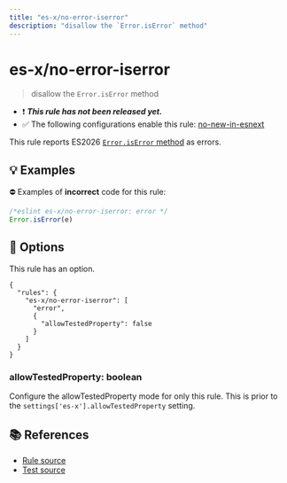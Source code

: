 ```yaml
---
title: "es-x/no-error-iserror"
description: "disallow the `Error.isError` method"
---
```


# es-x/no-error-iserror
> disallow the `Error.isError` method

- ❗ <badge text="This rule has not been released yet." vertical="middle" type="error"> ***This rule has not been released yet.*** </badge>
- ✅ The following configurations enable this rule: [no-new-in-esnext]

This rule reports ES2026 [`Error.isError` method](https://github.com/tc39/proposal-is-error) as errors.

## 💡 Examples

⛔ Examples of **incorrect** code for this rule:

<eslint-playground type="bad">

```js
/*eslint es-x/no-error-iserror: error */
Error.isError(e)
```

</eslint-playground>

## 🔧 Options

This rule has an option.

```jsonc
{
  "rules": {
    "es-x/no-error-iserror": [
      "error",
      {
        "allowTestedProperty": false
      }
    ]
  }
}
```

### allowTestedProperty: boolean

Configure the allowTestedProperty mode for only this rule.
This is prior to the `settings['es-x'].allowTestedProperty` setting.

## 📚 References

- [Rule source](https://github.com/eslint-community/eslint-plugin-es-x/blob/master/lib/rules/no-error-iserror.js)
- [Test source](https://github.com/eslint-community/eslint-plugin-es-x/blob/master/tests/lib/rules/no-error-iserror.js)

[no-new-in-esnext]: ../configs/index.md#no-new-in-esnext
